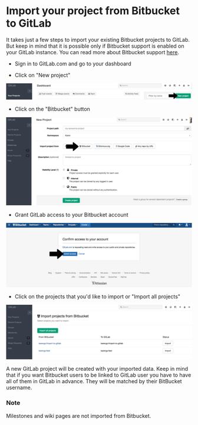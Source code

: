 # Import your project from Bitbucket to GitLab

It takes just a few steps to import your existing Bitbucket projects to GitLab. But keep in mind that it is possible only if Bitbucket support is enabled on your GitLab instance. You can read more about Bitbucket support [here](../../integration/bitbucket.md).

* Sign in to GitLab.com and go to your dashboard

* Click on "New project"

![New project in GitLab](bitbucket_importer/bitbucket_import_new_project.png)

* Click on the "Bitbucket" button

![Bitbucket](bitbucket_importer/bitbucket_import_select_bitbucket.png)

* Grant GitLab access to your Bitbucket account

![Grant access](bitbucket_importer/bitbucket_import_grant_access.png)

* Click on the projects that you'd like to import or "Import all projects"

![Import projects](bitbucket_importer/bitbucket_import_select_project.png)

A new GitLab project will be created with your imported data. Keep in mind that if you want Bitbucket users
to be linked to GitLab user you have to have all of them in GitLab in advance. They will be matched by their BitBucket username.

### Note
Milestones and wiki pages are not imported from Bitbucket.

